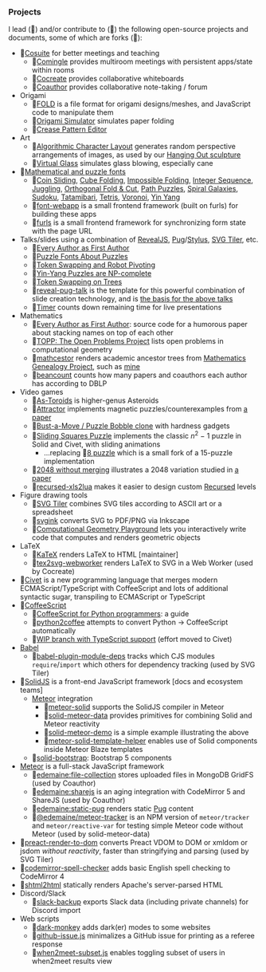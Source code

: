 ### Projects

I lead (🌟) and/or contribute to (👯) the following open-source projects and documents, some of which are forks (🍴):

* 🌟[Cosuite](https://github.com/edemaine/cosuite) for better meetings and teaching
  * 🌟[Comingle](https://github.com/edemaine/comingle) provides multiroom meetings with persistent apps/state within rooms
  * 🌟[Cocreate](https://github.com/edemaine/cocreate) provides collaborative whiteboards
  * 🌟[Coauthor](https://github.com/edemaine/coauthor) provides collaborative note-taking / forum
* Origami
  * 👯[FOLD](https://github.com/edemaine/fold) is a file format for origami designs/meshes, and JavaScript code to manipulate them
  * 👯[Origami Simulator](https://github.com/amandaghassaei/OrigamiSimulator) simulates paper folding
  * 🌟[Crease Pattern Editor](https://github.com/edemaine/cp-editor)
  <!--* [curved-crease-editor](https://github.com/edemaine/curved-crease-editor)-->
* Art
  * 🌟[Algorithmic Character Layout](https://github.com/edemaine/character-layout) generates random perspective arrangements of images, as used by our [Hanging Out sculpture](https://erikdemaine.org/curved/HangingOut/)
  * 👯[Virtual Glass](https://github.com/edemaine/virtualglass) simulates glass blowing, especially cane
* 🌟[Mathematical and puzzle fonts](https://erikdemaine.org/fonts/)
  * 🌟[Coin Sliding](https://github.com/edemaine/coinsliding), [Cube Folding](https://github.com/edemaine/font-cubefolding), [Impossible Folding](https://github.com/edemaine/font-impossible), [Integer Sequence](https://github.com/edemaine/font-sequence), [Juggling](https://github.com/edemaine/font-juggling), [Orthogonal Fold &amp; Cut](https://github.com/edemaine/font-orthofoldcut), [Path Puzzles](https://github.com/edemaine/font-pathpuzzles), [Spiral Galaxies](https://github.com/edemaine/font-spiralgalaxies), [Sudoku](https://github.com/edemaine/font-sudoku), [Tatamibari](https://github.com/edemaine/font-tatamibari), [Tetris](https://github.com/edemaine/font-tetris), [Voronoi](https://github.com/edemaine/font-voronoi), [Yin Yang](https://github.com/edemaine/font-yinyang)
  * 🌟[font-webapp](https://github.com/edemaine/font-webapp) is a small frontend framework (built on furls) for building these apps
  * 🌟[furls](https://github.com/edemaine/furls) is a small frontend framework for synchronizing form state with the page URL
* Talks/slides using a combination of [RevealJS](https://revealjs.com/), [Pug](https://pugjs.org/)/[Stylus](https://stylus-lang.com/), [SVG Tiler](https://github.com/edemaine/svgtiler), etc.
  * 👯[Every Author as First Author](https://github.com/edemaine/author-stack-talk)
  * 🌟[Puzzle Fonts About Puzzles](https://github.com/edemaine/talk-puzzle-fonts-about-puzzles)
  * 🌟[Token Swapping and Robot Pivoting](https://github.com/edemaine/talk-token-swapping-robot-pivoting)
  * 👯[Yin-Yang Puzzles are NP-complete](https://github.com/edemaine/talk-yin-yang)
  * 🌟[Token Swapping on Trees](https://github.com/edemaine/talk-token-swapping-in-trees)
  * 🌟[reveal-pug-talk](https://github.com/edemaine/reveal-pug-talk) is the template for this powerful combination of slide creation technology, and is [the basis for the above talks](https://github.com/edemaine/reveal-pug-talk/discussions/4)
  * 🌟[Timer](https://github.com/edemaine/timer) counts down remaining time for live presentations
* Mathematics
  * 👯[Every Author as First Author](https://github.com/edemaine/author-stack-paper): source code for a humorous paper about stacking names on top of each other
  * 👯[TOPP: The Open Problems Project](https://github.com/edemaine/topp) lists open problems in computational geometry
  * 🌟[mathcestor](https://github.com/edemaine/mathcestor) renders academic ancestor trees from [Mathematics Genealogy Project](https://www.mathgenealogy.org/), such as [mine](https://erikdemaine.org/family/#ancestors)
  * 🌟[beancount](https://github.com/edemaine/beancount) counts how many papers and coauthors each author has according to DBLP
* Video games
  * 🍴[As-Toroids](https://github.com/edemaine/as-toroids) is higher-genus Asteroids
  * 🌟[Attractor](https://github.com/edemaine/attractor) implements magnetic puzzles/counterexamples from [a paper](https://arxiv.org/abs/2006.01202)
  * 👯[Bust-a-Move / Puzzle Bobble clone](https://github.com/edemaine/bustamove) with hardness gadgets
  * 🌟[Sliding Squares Puzzle](https://github.com/edemaine/sliding-squares-puzzle) implements the classic <i>n</i><sup>2</sup>&nbsp;&minus;&nbsp;1 puzzle in Solid and Civet, with sliding animations
    * ...replacing 🍴[8 puzzle](https://github.com/edemaine/8-puzzle) which is a small fork of a 15-puzzle implementation
  * 🍴[2048 without merging](https://github.com/edemaine/2048) illustrates a 2048 variation studied in [a paper](https://erikdemaine.org/papers/2048_CCCG2020/)
  * 🌟[recursed-xls2lua](https://github.com/edemaine/recursed-xls2lua) makes it easier to design custom [Recursed](https://store.steampowered.com/app/497780/Recursed/) levels
* Figure drawing tools
  * 🌟[SVG Tiler](https://github.com/edemaine/svgtiler) combines SVG tiles according to ASCII art or a spreadsheet
  * 🌟[svgink](https://github.com/edemaine/svgink) converts SVG to PDF/PNG via Inkscape
  * 🌟[Computational Geometry Playground](https://github.com/edemaine/compgeom) lets you interactively write code that computes and renders geometric objects
* LaTeX
  * 👯[KaTeX](https://github.com/KaTeX/KaTeX) renders LaTeX to HTML [maintainer]
  * 🌟[tex2svg-webworker](https://github.com/edemaine/tex2svg-webworker) renders LaTeX to SVG in a Web Worker (used by Cocreate)
* 👯[Civet](https://github.com/DanielXMoore/Civet) is a new programming language that merges modern ECMAScript/TypeScript with CoffeeScript and lots of additional syntactic sugar, transpiling to ECMAScript or TypeScript
* 👯[CoffeeScript](https://github.com/jashkenas/coffeescript)
  * 🌟[CoffeeScript for Python programmers](https://edemaine.github.io/coffeescript-for-python/): a guide
  * 🌟[python2coffee](https://github.com/edemaine/python2coffee) attempts to convert Python → CoffeeScript automatically
  * 🌟[WIP branch with TypeScript support](https://github.com/edemaine/coffeescript/wiki/CoffeeScript-To-TypeScript-Features) (effort moved to Civet)
* [Babel](https://babeljs.io/)
  * 🌟[babel-plugin-module-deps](https://github.com/edemaine/babel-plugin-module-deps) tracks which CJS modules `require`/`import` which others for dependency tracking (used by SVG Tiler)
* 👯[SolidJS](https://github.com/solidjs/solid) is a front-end JavaScript framework [docs and ecosystem teams]
  * [Meteor](https://www.meteor.com/) integration
    * 🌟[meteor-solid](https://github.com/edemaine/meteor-solid) supports the SolidJS compiler in Meteor
    * 🌟[solid-meteor-data](https://github.com/edemaine/solid-meteor-data) provides primitives for combining Solid and Meteor reactivity
    * 🌟[solid-meteor-demo](https://github.com/edemaine/solid-meteor-demo) is a simple example illustrating the above
    * 🌟[meteor-solid-template-helper](https://github.com/edemaine/meteor-solid-template-helper) enables use of Solid components inside Meteor Blaze templates
  * 👯[solid-bootstrap](https://github.com/solid-libs/solid-bootstrap): Bootstrap 5 components
* [Meteor](https://www.meteor.com/) is a full-stack JavaScript framework
  * 🍴[edemaine:file-collection](https://github.com/edemaine/meteor-file-collection) stores uploaded files in MongoDB GridFS (used by Coauthor)
  * 🍴[edemaine:sharejs](https://github.com/edemaine/meteor-sharejs) is an aging integration with CodeMirror 5 and ShareJS (used by Coauthor)
  * 🌟[edemaine:static-pug](https://github.com/edemaine/static-pug) renders static [Pug](https://pugjs.org/) content
  * 🍴[@edemaine/meteor-tracker](https://github.com/edemaine/meteor-tracker) is an NPM version of `meteor/tracker` and `meteor/reactive-var` for testing simple Meteor code without Meteor (used by solid-meteor-data)
* 🌟[preact-render-to-dom](https://github.com/edemaine/preact-render-to-dom) converts Preact VDOM to DOM or xmldom or jsdom *without reactivity*, faster than stringifying and parsing (used by SVG Tiler)
* 🍴[codemirror-spell-checker](https://github.com/edemaine/codemirror-spell-checker) adds basic English spell checking to CodeMirror 4
* 🌟[shtml2html](https://github.com/edemaine/shtml2html) statically renders Apache's server-parsed HTML
* Discord/Slack
  * 🍴[slack-backup](https://github.com/edemaine/slack-backup) exports Slack data (including private channels) for Discord import
* Web scripts
  * 🌟[dark-monkey](https://github.com/edemaine/dark-monkey) adds dark(er) modes to some websites
  * 🌟[github-issue.js](https://gist.github.com/edemaine/4507dc6a286a9428b86ae14a62a1f7ee) minimalizes a GitHub issue for printing as a referee response
  * 🌟[when2meet-subset.js](https://gist.github.com/edemaine/3b32be8a20ceafd931c2f2a6815d3ae4) enables toggling subset of users in when2meet results view
